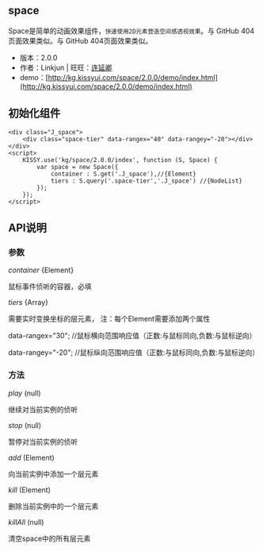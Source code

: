 ## space

Space是简单的动画效果组件，`快速使用2D元素营造空间感透视效果`。与 GitHub 404页面效果类似。与 GitHub 404页面效果类似。

* 版本：2.0.0
* 作者：Linkjun | 旺旺：[连延卿](http://www.taobao.com/webww/ww.php?ver=3&touid=%E8%BF%9E%E5%BB%B6%E5%8D%BF&siteid=cntaobao&status=1&charset=utf-8)
* demo：[http://kg.kissyui.com/space/2.0.0/demo/index.html](http://kg.kissyui.com/space/2.0.0/demo/index.html)


## 初始化组件
	<div class="J_space">
		<div class="space-tier" data-rangex="40" data-rangey="-20"></div>
	</div>
	<script>
		KISSY.use('kg/space/2.0.0/index', function (S, Space) {
			var space = new Space({
	    		container : S.get('.J_space'),//{Element}
	    		tiers : S.query('.space-tier','.J_space') //{NodeList}
			});
		});
	</script>
## API说明

### 参数

*container* {Element}

鼠标事件侦听的容器，必填

*tiers* {Array}

需要实时变换坐标的层元素， 注：每个Element需要添加两个属性

data-rangex="30"; //鼠标横向范围响应值（正数:与鼠标同向,负数:与鼠标逆向）

data-rangey="-20"; //鼠标纵向范围响应值（正数:与鼠标同向,负数:与鼠标逆向）


### 方法

*play* (null)

继续对当前实例的侦听

*stop* (null)

暂停对当前实例的侦听

*add* (Element)

向当前实例中添加一个层元素

*kill* (Element)

删除当前实例中的一个层元素

*killAll* (null)

清空space中的所有层元素

